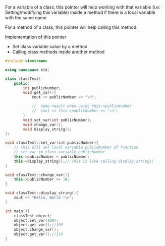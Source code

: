 For a variable of a class, this pointer will help working with that variable (i.e: Setting/modifying this variable) inside a method if there is a local variable with the same name.

For a method of a class, this pointer will help calling this method.

Implementation of this pointer

* Set class variable value by a method
* Calling class methods inside another method

```cpp
#include <iostream>

using namespace std;

class classTest{
	public:
		int publicNumber;
		void get_var(){
            cout << publicNumber << "\n";

            //  Same result when using this->publicNumber
            //  cout << this->publicNumber << "\n";
		}
        void set_var(int publicNumber);
        void change_var();
        void display_string();
};

void classTest::set_var(int publicNumber){
    // This will set local variable publicNumber of function
    // set_var to class variable publicNumber
    this->publicNumber = publicNumber;
    this->display_string();// This is like calling display_string()
}

void classTest::change_var(){
    this->publicNumber += 10;
}

void classTest::display_string(){
    cout << "Hello, World !\n";
}

int main(){
	classTest object;
    object.set_var(100);
    object.get_var();//100
    object.change_var();
    object.get_var();//110
}
```